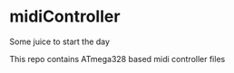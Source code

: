 # midiController
Some juice to start the day

This repo contains ATmega328 based midi controller files
